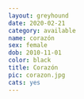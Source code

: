 ```yaml
---
layout: greyhound
date: 2020-02-21
category: available
name: corazón
sex: female
dob: 2010-11-01
color: black
title: Corazón
pic: corazon.jpg
cats: yes
---
```


